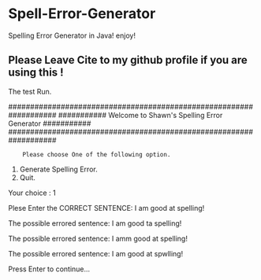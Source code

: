 # Spell-Error-Generator
Spelling Error Generator in Java! enjoy!   

##  Please Leave Cite to my github profile if you are using this ! ##

The test Run.

###################################################################
########### Welcome to Shawn's Spelling Error Generator ###########
###################################################################

        Please choose One of the following option.

   1. Generate Spelling Error.
   2. Quit.

   Your choice : 1

Plese Enter the CORRECT SENTENCE: I am good at spelling!

The possible errored sentence: I am good ta spelling!

The possible errored sentence: I amm good at spelling!

The possible errored sentence: I am good at spwlling!

Press Enter to continue...
